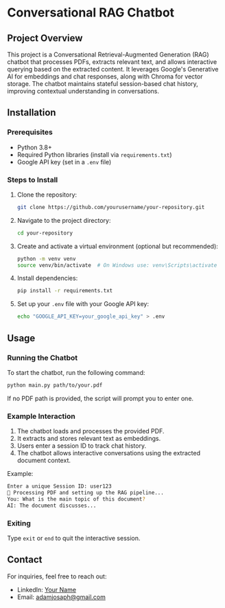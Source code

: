 # Conversational RAG Chatbot

## Project Overview

This project is a Conversational Retrieval-Augmented Generation (RAG) chatbot that processes PDFs, extracts relevant text, and allows interactive querying based on the extracted content. It leverages Google's Generative AI for embeddings and chat responses, along with Chroma for vector storage. The chatbot maintains stateful session-based chat history, improving contextual understanding in conversations.

## Installation

### Prerequisites
- Python 3.8+
- Required Python libraries (install via `requirements.txt`)
- Google API key (set in a `.env` file)

### Steps to Install
1. Clone the repository:
   ```sh
   git clone https://github.com/yourusername/your-repository.git
   ```
2. Navigate to the project directory:
   ```sh
   cd your-repository
   ```
3. Create and activate a virtual environment (optional but recommended):
   ```sh
   python -m venv venv
   source venv/bin/activate  # On Windows use: venv\Scripts\activate
   ```
4. Install dependencies:
   ```sh
   pip install -r requirements.txt
   ```
5. Set up your `.env` file with your Google API key:
   ```sh
   echo "GOOGLE_API_KEY=your_google_api_key" > .env
   ```

## Usage

### Running the Chatbot
To start the chatbot, run the following command:
```sh
python main.py path/to/your.pdf
```
If no PDF path is provided, the script will prompt you to enter one.

### Example Interaction
1. The chatbot loads and processes the provided PDF.
2. It extracts and stores relevant text as embeddings.
3. Users enter a session ID to track chat history.
4. The chatbot allows interactive conversations using the extracted document context.

Example:
```sh
Enter a unique Session ID: user123
📜 Processing PDF and setting up the RAG pipeline...
You: What is the main topic of this document?
AI: The document discusses...
```

### Exiting
Type `exit` or `end` to quit the interactive session.

## Contact

For inquiries, feel free to reach out:
- LinkedIn: [Your Name](https://www.linkedin.com/in/tayyab-tanveer-b000282b3/)
- Email: adamjosaph@gmail.com

